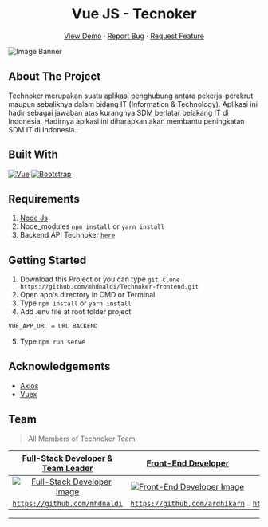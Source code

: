 <h1 align='center'>Vue JS - Tecnoker</h1>
  <p align="center">
    <a href="#">View Demo</a>
    ·
    <a href="https://github.com/mhdnaldi/Technoker-frontend/issues">Report Bug</a>
    ·
    <a href="https://github.com/mhdnaldi/Technoker-frontend/issues">Request Feature</a>
  </p>

![Image Banner](https://user-images.githubusercontent.com/22453547/95569375-b3ca3600-0a4f-11eb-8434-afe6765f6d1e.jpg)

## About The Project

Technoker merupakan suatu aplikasi penghubung antara pekerja-perekrut maupun sebaliknya dalam bidang IT (Information & Technology). Aplikasi ini hadir sebagai jawaban atas kurangnya SDM berlatar belakang IT di Indonesia. Hadirnya apikasi ini diharapkan akan membantu peningkatan SDM IT di Indonesia .

## Built With

[![Vue](https://img.shields.io/badge/Vue-v2.6.11-green)](https://github.com/vuejs/vue)
[![Bootstrap](https://img.shields.io/badge/Bootstrap-v4.5.x-blue)](https://github.com/bootstrap-vue/bootstrap-vue)

## Requirements

1. <a href="https://nodejs.org/en/download/">Node Js</a>
2. Node_modules `npm install` or `yarn install`
3. Backend API Technoker [`here`](https://github.com/mhdnaldi/Technoker-backend)

## Getting Started

1. Download this Project or you can type `git clone https://github.com/mhdnaldi/Technoker-frontend.git`
2. Open app's directory in CMD or Terminal
3. Type `npm install` or `yarn install`
4. Add .env file at root folder project

```sh
VUE_APP_URL = URL BACKEND
```

5. Type `npm run serve`

## Acknowledgements

- [Axios](https://www.npmjs.com/package/axios)
- [Vuex](https://vuex.vuejs.org/)

## Team

> All Members of Technoker Team

|    <a href="https://blog.udacity.com/2014/12/front-end-vs-back-end-vs-full-stack-web-developers.html" target="_blank">**Full-Stack Developer & Team Leader**</a>     |              <a href="https://blog.udacity.com/2014/12/front-end-vs-back-end-vs-full-stack-web-developers.html" target="_blank">**Front-End Developer**</a>               |           <a href="https://blog.udacity.com/2014/12/front-end-vs-back-end-vs-full-stack-web-developers.html" target="_blank">**Front-End Developer**</a>           | <a href="https://blog.udacity.com/2014/12/front-end-vs-back-end-vs-full-stack-web-developers.html" target="_blank">**Back-End Developer**</a> |             <a href="https://blog.udacity.com/2014/12/front-end-vs-back-end-vs-full-stack-web-developers.html" target="_blank">**Back-End Developer**</a>              |
| :------------------------------------------------------------------------------------------------------------------------------------------------------------------: | :-----------------------------------------------------------------------------------------------------------------------------------------------------------------------: | :----------------------------------------------------------------------------------------------------------------------------------------------------------------: | :-------------------------------------------------------------------------------------------------------------------------------------------: | :--------------------------------------------------------------------------------------------------------------------------------------------------------------------: |
| [![Full-Stack Developer Image](https://avatars3.githubusercontent.com/u/50584044?s=400&u=6b5e4649dc263aa17b1924e7dc656e0550b2c2bc&v=4)](https://github.com/mhdnaldi) | [![Front-End Developer Image](https://avatars1.githubusercontent.com/u/62016621?s=400&u=8a784a8febbe53913f7f81ec28bd4688dbe6278c&v=4)](https://github.com/ardhikarn) | [![Front-End Developer Image](https://avatars1.githubusercontent.com/u/66148701?s=400&u=0b927e246e60ba50b8ba8ec72c6f947acaaa35cd&v=4)](https://github.com/Faishalrmdhn) |           [![Back-End Developer Image](https://avatars2.githubusercontent.com/u/43993516?s=400&u=be9bfc2e76cf0fd8e5fc935415de5e8d7a832e5f&v=4)](https://github.com/NHidayat)            | [![Back-End Developer Image](https://avatars3.githubusercontent.com/u/22453547?s=400&u=c61232d2d33018168c597396e2a87b15ce55eaa2&v=4)](https://github.com/arizalinside) |
|                                       <a href="https://github.com/mhdnaldi" target="_blank">`https://github.com/mhdnaldi`</a>                                        |                                    <a href="https://github.com/ardhikarn" target="_blank">`https://github.com/ardhikarn`</a>                                    |                                       <a href="https://github.com/Faishalrmdhn" target="_blank">`https://github.com/Faishalrmdhn`</a>                                        |                           <a href="https://github.com/NHidayat" target="_blank">`https://github.com/NHidayat`</a>                           |                                    <a href="https://github.com/arizalinside" target="_blank">`https://github.com/arizalinside`</a>                                     |

---
